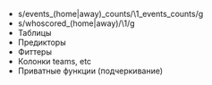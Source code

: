 * s/events_(home|away)_counts/\1_events_counts/g
* s/whoscored_(home|away)/\1/g
* Таблицы
* Предикторы
* Фиттеры
* Колонки teams, etc
* Приватные функции (подчеркивание)

